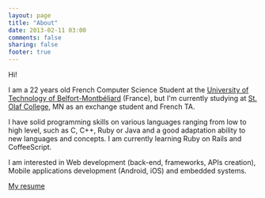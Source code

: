 ```yaml
---
layout: page
title: "About"
date: 2013-02-11 03:00
comments: false
sharing: false
footer: true
---
```


Hi!

I am a 22 years old French Computer Science Student at the [University of Technology of Belfort-Montbéliard](http://www.utbm.fr/) (France), but I'm currently studying at [St. Olaf College](http://www.stolaf.edu/), MN as an exchange student and French TA.

I have solid programming skills on various languages ranging from low to high level, such as C, C++, Ruby or Java and a good adaptation ability to new languages and concepts. I am currently learning Ruby on Rails and CoffeeScript.

I am interested in Web development (back-end, frameworks, APIs creation), Mobile applications development (Android, iOS) and embedded systems.

[My resume](../assets/benjamin_guillet_resume_20130317.pdf)
